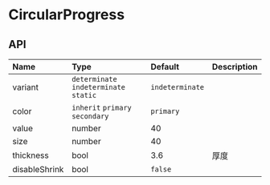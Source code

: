 # CircularProgress

## API

| Name          | Type                                   | Default         | Description |
| :------------ | :------------------------------------- | :-------------- | :---------- |
| variant       | `determinate` `indeterminate` `static` | `indeterminate` |             |
| color         | `inherit` `primary` `secondary`        | `primary`       |             |
| value         | number                                 | 40              |             |
| size          | number                                 | 40              |             |
| thickness     | bool                                   | 3.6             | 厚度        |
| disableShrink | bool                                   | `false`         |             |
